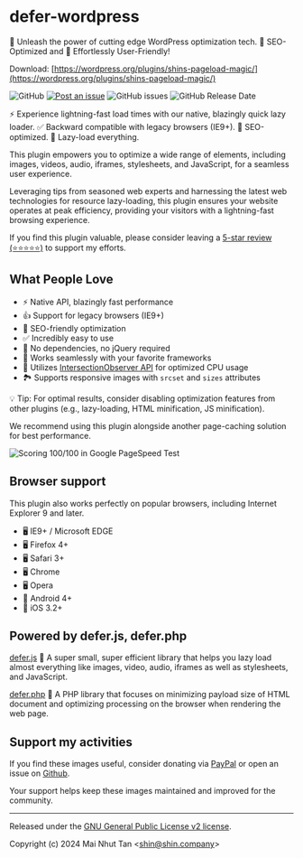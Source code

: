 # defer-wordpress

🚀 Unleash the power of cutting edge WordPress optimization tech. 💯 SEO-Optimized and 🎯 Effortlessly User-Friendly!

Download: [https://wordpress.org/plugins/shins-pageload-magic/](https://wordpress.org/plugins/shins-pageload-magic/)

![GitHub](https://img.shields.io/github/license/shinsenter/defer-wordpress.svg)
[![Post an issue](https://img.shields.io/badge/contributions-welcome-brightgreen.svg?style=flat)](https://code.shin.company/defer-wordpress/issues)
![GitHub issues](https://img.shields.io/github/issues-raw/shinsenter/defer-wordpress.svg)
![GitHub Release Date](https://img.shields.io/github/release-date/shinsenter/defer-wordpress.svg)

⚡️ Experience lightning-fast load times with our native, blazingly quick lazy loader. ✅ Backward compatible with legacy browsers (IE9+). 💯 SEO-optimized. 🧩 Lazy-load everything.

This plugin empowers you to optimize a wide range of elements, including images, videos, audio, iframes, stylesheets, and JavaScript, for a seamless user experience.

Leveraging tips from seasoned web experts and harnessing the latest web technologies for resource lazy-loading, this plugin ensures your website operates at peak efficiency, providing your visitors with a lightning-fast browsing experience.

If you find this plugin valuable, please consider leaving a [5-star review (⭐️⭐️⭐️⭐️⭐️)](https://wordpress.org/support/plugin/shins-pageload-magic/reviews/?filter=5#new-post) to support my efforts.

## What People Love

- ⚡️ Native API, blazingly fast performance
- 👍 Support for legacy browsers (IE9+)
- 🥇 SEO-friendly optimization
- ✅ Incredibly easy to use
- 💯 No dependencies, no jQuery required
- 🤝 Works seamlessly with your favorite frameworks
- 🧩 Utilizes [IntersectionObserver API](https://developer.mozilla.org/en-US/docs/Web/API/Intersection_Observer_API) for optimized CPU usage
- 🏞 Supports responsive images with `srcset` and `sizes` attributes

💡 Tip: For optimal results, consider disabling optimization features from other plugins (e.g., lazy-loading, HTML minification, JS minification).

We recommend using this plugin alongside another page-caching solution for best performance.

![Scoring 100/100 in Google PageSpeed Test](https://ps.w.org/shins-pageload-magic/assets/screenshot-1.jpg)

## Browser support

This plugin also works perfectly on popular browsers, including Internet Explorer 9 and later.

- 🖥 IE9+ / Microsoft EDGE
- 🖥 Firefox 4+
- 🖥 Safari 3+
- 🖥 Chrome
- 🖥 Opera
- 📱 Android 4+
- 📱 iOS 3.2+

## Powered by defer.js, defer.php

[defer.js](https://code.shin.company/defer.js)
🥇 A super small, super efficient library that helps you lazy load almost everything like images, video, audio, iframes as well as stylesheets, and JavaScript.

[defer.php](https://code.shin.company/defer.php)
🚀 A PHP library that focuses on minimizing payload size of HTML document and optimizing processing on the browser when rendering the web page.


## Support my activities

If you find these images useful, consider donating via [PayPal](https://www.paypal.me/shinsenter) or open an issue on [Github](https://github.com/shinsenter/defer-wordpress/issues/new).

Your support helps keep these images maintained and improved for the community.

---

Released under the [GNU General Public License v2 license](https://code.shin.company/defer-wordpress/blob/master/LICENSE).

Copyright (c) 2024 Mai Nhut Tan &lt;[shin@shin.company](mailto:shin@shin.company)&gt;
